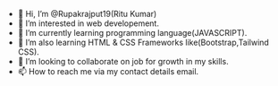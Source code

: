 - 👋 Hi, I’m @Rupakrajput19(Ritu Kumar)
- 👀 I’m interested in web developement.
- 🌱 I’m currently learning programming language(JAVASCRIPT).
- 🌱 I’m also learning HTML & CSS Frameworks like(Bootstrap,Tailwind CSS).
- 💞️ I’m looking to collaborate on job for growth in my skills.
- 📫 How to reach me via my contact details email.

<!---
Rupakrajput19/Rupakrajput19 is a ✨ special ✨ repository because its `README.md` (this file) appears on your GitHub profile.
You can click the Preview link to take a look at your changes.
--->

